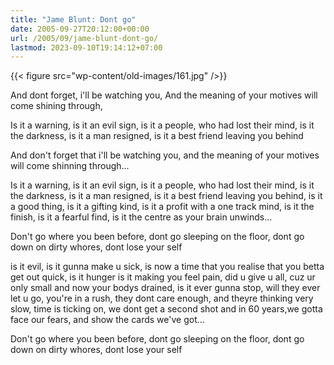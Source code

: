 ```yaml
---
title: "Jame Blunt: Dont go"
date: 2005-09-27T20:12:00+00:00
url: /2005/09/jame-blunt-dont-go/
lastmod: 2023-09-10T19:14:12+07:00
---
```

{{< figure src="wp-content/old-images/161.jpg" />}}

And dont forget, i'll be watching you, And the meaning of your motives will come shining through,

Is it a warning, is it an evil sign, is it a people, who had lost their mind, is it the darkness, is it a man resigned, is it a best friend leaving you behind

And don't forget that i'll be watching you, and the meaning of your motives will come shinning through...

Is it a warning, is it an evil sign, is it a people, who had lost their mind, is it the darkness, is it a man resigned, is it a best friend leaving you behind, is it a good thing, is it a gifting kind, is it a profit with a one track mind, is it the finish, is it a fearful find, is it the centre as your brain unwinds...

Don't go where you been before, dont go sleeping on the floor, dont go down on dirty whores, dont lose your self

is it evil, is it gunna make u sick, is now a time that you realise that you betta get out quick, is it hunger is it making you feel pain, did u give u all, cuz ur only small and now your bodys drained, is it ever gunna stop, will they ever let u go, you're in a rush, they dont care enough, and theyre thinking very slow, time is ticking on, we dont get a second shot and in 60 years,we gotta face our fears, and show the cards we've got...

Don't go where you been before, dont go sleeping on the floor, dont go down on dirty whores, dont lose your self
